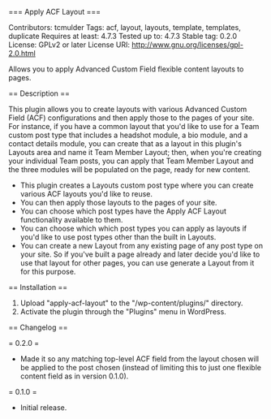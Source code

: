 === Apply ACF Layout ===

Contributors: tcmulder
Tags: acf, layout, layouts, template, templates, duplicate
Requires at least: 4.7.3
Tested up to: 4.7.3
Stable tag: 0.2.0
License: GPLv2 or later
License URI: http://www.gnu.org/licenses/gpl-2.0.html

Allows you to apply Advanced Custom Field flexible content layouts to pages.

== Description ==

This plugin allows you to create layouts with various Advanced Custom Field (ACF) configurations and then apply those to the pages of your site. For instance, if you have a common layout that you'd like to use for a Team custom post type that includes a headshot module, a bio module, and a contact details module, you can create that as a layout in this plugin's Layouts area and name it Team Member Layout; then, when you're creating your individual Team posts, you can apply that Team Member Layout and the three modules will be populated on the page, ready for new content.

* This plugin creates a Layouts custom post type where you can create various ACF layouts you'd like to reuse.
* You can then apply those layouts to the pages of your site.
* You can choose which post types have the Apply ACF Layout functionality available to them.
* You can choose which which post types you can apply as layouts if you'd like to use post types other than the built in Layouts.
* You can create a new Layout from any existing page of any post type on your site. So if you've built a page already and later decide you'd like to use that layout for other pages, you can use generate a Layout from it for this purpose.

== Installation ==

1. Upload "apply-acf-layout" to the "/wp-content/plugins/" directory.
2. Activate the plugin through the "Plugins" menu in WordPress.

== Changelog ==

= 0.2.0 =

* Made it so any matching top-level ACF field from the layout chosen will be applied to the post chosen (instead of limiting this to just one flexible content field as in version 0.1.0).

= 0.1.0 =

* Initial release.
